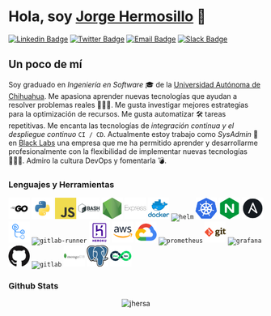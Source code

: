 # Hola, soy [Jorge Hermosillo](https://github.com/jhersa) 🦒

[![Linkedin Badge](https://img.shields.io/badge/Linkedin-blue?style=for-the-badge&logo=Linkedin&logoColor=white)](https://www.linkedin.com/in/jhersa)
[![Twitter Badge](https://img.shields.io/badge/Twitter-00acee?style=for-the-badge&logo=Twitter&logoColor=white)](https://twitter.com/jh3rsa)
[![Email Badge](https://img.shields.io/badge/Gmail-gray?style=for-the-badge&logo=Gmail&logoColor=white)](mailto:suave@suave.dev)
[![Slack Badge](https://img.shields.io/badge/Slack-4A154B?style=for-the-badge&logo=slack&logoColor=white)](https://join.slack.com/t/nuevoespaciod-ymx4807/shared_invite/zt-16nqt71yq-g69RkI2kqMDEDPSThiQ4kQ)

## Un poco de mí

Soy graduado en _Ingeniería en Software_ 🎓 de la [Universidad Autónoma de Chihuahua](https://uach.mx/). Me apasiona aprender nuevas tecnologías que ayudan a resolver problemas reales 👨🏻‍💻. Me gusta investigar mejores estrategias para la optimización de recursos. Me gusta automatizar 🛠 tareas repetitivas. Me encanta las tecnologías de _integración continua y el despliegue continuo_ `CI / CD`. Actualmente estoy trabajo como _SysAdmin_ 🚀 en [Black Labs](https://blacklabs.mx/) una empresa que me ha permitido aprender y desarrollarme profesionalmente con la flexibilidad de implementar nuevas tecnologías 👨🏻‍💻. Admiro la cultura DevOps y fomentarla 💣.

### Lenguajes y Herramientas

<code><img height="42" src="https://raw.githubusercontent.com/github/explore/80688e429a7d4ef2fca1e82350fe8e3517d3494d/topics/go/go.png" alt="go"></code>
<code><img height="42" src="https://raw.githubusercontent.com/github/explore/80688e429a7d4ef2fca1e82350fe8e3517d3494d/topics/python/python.png" alt="python"></code>
<code><img height="42" src="https://raw.githubusercontent.com/github/explore/80688e429a7d4ef2fca1e82350fe8e3517d3494d/topics/javascript/javascript.png" alt="javascript"></code>
<code><img height="42" src="https://raw.githubusercontent.com/github/explore/80688e429a7d4ef2fca1e82350fe8e3517d3494d/topics/bash/bash.png" alt="bash"></code>
<code><img height="42" src="https://raw.githubusercontent.com/github/explore/80688e429a7d4ef2fca1e82350fe8e3517d3494d/topics/nodejs/nodejs.png" alt="nodejs"></code>
<code><img height="42" src="https://raw.githubusercontent.com/github/explore/80688e429a7d4ef2fca1e82350fe8e3517d3494d/topics/express/express.png" alt="express"></code>
<code><img height="42" src="https://raw.githubusercontent.com/github/explore/80688e429a7d4ef2fca1e82350fe8e3517d3494d/topics/docker/docker.png" alt="docker"></code>
<code><img height="42" src="https://helm.sh/img/helm.svg" alt="helm"></code>
<code><img height="42" src="https://raw.githubusercontent.com/github/explore/80688e429a7d4ef2fca1e82350fe8e3517d3494d/topics/kubernetes/kubernetes.png" alt="kubernees"></code>
<code><img height="42" src="https://raw.githubusercontent.com/github/explore/85cceaeeaf993ca35664dc37ea24f9237fbbfc14/topics/nginx/nginx.png" alt="nginx"></code>
<code><img height="42" src="https://raw.githubusercontent.com/github/explore/80688e429a7d4ef2fca1e82350fe8e3517d3494d/topics/ansible/ansible.png" alt="ansible"></code>
<code><img height="42" src="https://raw.githubusercontent.com/github/explore/2c7e603b797535e5ad8b4beb575ab3b7354666e1/topics/actions/actions.png" alt="github-actions"></code>
<code><img height="42" src="https://gitlab.com/uploads/-/system/project/avatar/250833/runner_logo.png" alt="gitlab-runner"></code>
<code><img height="42" src="https://raw.githubusercontent.com/github/explore/cb661bc288627f05a5ac4187b00495fd8048c9fa/topics/heroku/heroku.png" alt="heroku"></code>
<code><img height="42" src="https://raw.githubusercontent.com/github/explore/fbceb94436312b6dacde68d122a5b9c7d11f9524/topics/aws/aws.png" alt="aws"></code>
<code><img height="42" src="https://raw.githubusercontent.com/github/explore/08e8077e6cd7375c007c6fd6ac8cced5d7738494/topics/google-cloud/google-cloud.png" alt="gcp"></code>
<code><img height="42" src="https://prometheus.io/assets/prometheus_logo_grey.svg" alt="prometheus"></code>
<code><img height="42" src="https://raw.githubusercontent.com/github/explore/80688e429a7d4ef2fca1e82350fe8e3517d3494d/topics/git/git.png" alt="git"></code>
<code><img height="42" src="https://upload.wikimedia.org/wikipedia/commons/9/9d/Grafana_logo.png" alt="grafana"></code>
<code><img height="42" src="https://raw.githubusercontent.com/github/explore/78df643247d429f6cc873026c0622819ad797942/topics/github/github.png" alt="github"></code>
<code><img height="42" src="https://about.gitlab.com/images/press/press-kit-icon.svg" alt="gitlab"></code>
<code><img height="42" src="https://raw.githubusercontent.com/github/explore/80688e429a7d4ef2fca1e82350fe8e3517d3494d/topics/mongodb/mongodb.png" alt="mongodb"></code>
<code><img height="42" src="https://raw.githubusercontent.com/github/explore/80688e429a7d4ef2fca1e82350fe8e3517d3494d/topics/postgresql/postgresql.png" alt="postgresql"></code>
<code><img height="42" src="https://raw.githubusercontent.com/github/explore/3002c1497202fcd179aa4c64194ea859dfd49820/topics/devops/devops.png" alt="devops"></code>

### Github Stats

<p align="center"> <img src="https://github-readme-stats.vercel.app/api?username=jhersa&show_icons=true&theme=aura_dark" alt="jhersa" />
